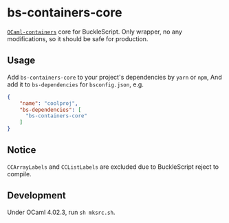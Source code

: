# bs-containers-core

[`OCaml-containers`](https://github.com/c-cube/ocaml-containers) core for BuckleScript. Only wrapper, no any modifications, so it should be safe for production.

## Usage

Add `bs-containers-core` to your project's dependencies by `yarn` or `npm`, And add it to `bs-dependencies` for `bsconfig.json`, e.g.

```json
{
    "name": "coolproj",
    "bs-dependencies": [
      "bs-containers-core"
    ]
}
```

## Notice

`CCArrayLabels` and `CCListLabels` are excluded due to BuckleScript reject to compile.

## Development

Under OCaml 4.02.3, run `sh mksrc.sh`.
